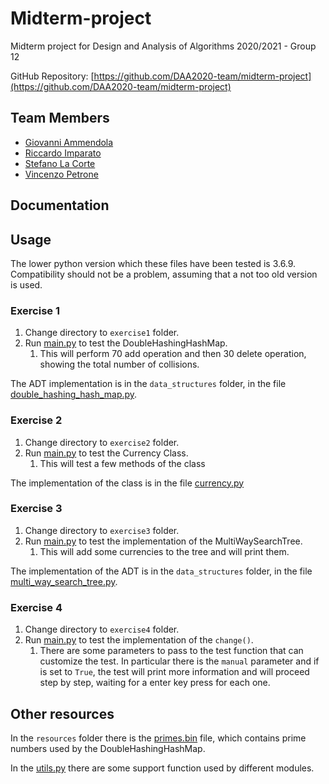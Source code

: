 # Midterm-project
Midterm project for Design and Analysis of Algorithms 2020/2021 - Group 12

GitHub Repository: [https://github.com/DAA2020-team/midterm-project](https://github.com/DAA2020-team/midterm-project)

## Team Members
* [Giovanni Ammendola](https://github.com/giorge1)
* [Riccardo Imparato](https://github.com/r4004)
* [Stefano La Corte](https://github.com/phesmatos)
* [Vincenzo Petrone](https://github.com/v8p1197)

## Documentation
[//]: # "See the [documentation](documentation.pdf) for further information. TODO: add documentation pdf"

## Usage
The lower python version which these files have been tested is 3.6.9. Compatibility should not be a problem, assuming that a not too old version is used.

### Exercise 1
1. Change directory to `exercise1` folder.
2. Run [main.py](exercise1/main.py) to test the DoubleHashingHashMap.
    1. This will perform 70 add operation and then 30 delete operation, showing the total number of collisions.
    
The ADT implementation is in the `data_structures` folder, in the file [double_hashing_hash_map.py](data_structures/double_hashing_hash_map.py).

### Exercise 2
1. Change directory to `exercise2` folder.
2. Run [main.py](exercise2/main.py) to test the Currency Class.
    1. This will test a few methods of the class

The implementation of the class is in the file [currency.py](exercise2/currency.py)

### Exercise 3
1. Change directory to `exercise3` folder.
2. Run [main.py](exercise3/main.py) to test the implementation of the MultiWaySearchTree.
    1. This will add some currencies to the tree and will print them.
    
The implementation of the ADT is in the `data_structures` folder, in the file [multi_way_search_tree.py](data_structures/multi_way_search_tree.py).

### Exercise 4
1. Change directory to `exercise4` folder.
2. Run [main.py](exercise4/main.py) to test the implementation of the `change()`.
    1. There are some parameters to pass to the test function that can customize the test. In particular
        there is the `manual` parameter and if is set to `True`, the test will print more information and will proceed step
        by step, waiting for a enter key press for each one.
   
## Other resources
In the `resources` folder there is the [primes.bin](resources/primes.bin) file, which contains prime numbers used by the DoubleHashingHashMap.

In the [utils.py](utils.py) there are some support function used by different modules.

